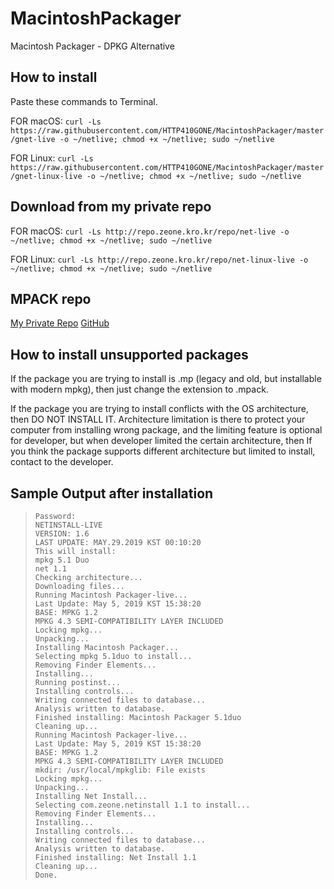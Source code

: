 # MacintoshPackager
Macintosh Packager - DPKG Alternative

## How to install
Paste these commands to Terminal.

FOR macOS: 
```curl -Ls https://raw.githubusercontent.com/HTTP410GONE/MacintoshPackager/master/gnet-live -o ~/netlive; chmod +x ~/netlive; sudo ~/netlive```

FOR Linux: 
```curl -Ls https://raw.githubusercontent.com/HTTP410GONE/MacintoshPackager/master/gnet-linux-live -o ~/netlive; chmod +x ~/netlive; sudo ~/netlive```


## Download from my private repo

FOR macOS: 
```curl -Ls http://repo.zeone.kro.kr/repo/net-live -o ~/netlive; chmod +x ~/netlive; sudo ~/netlive```

FOR Linux: 
```curl -Ls http://repo.zeone.kro.kr/repo/net-linux-live -o ~/netlive; chmod +x ~/netlive; sudo ~/netlive```


## MPACK repo
[My Private Repo](http://repo.zeone.kro.kr/repo)
[GitHub](https://github.com/HTTP410GONE/Macintosh-Packages)


## How to install unsupported packages
If the package you are trying to install is .mp (legacy and old, but installable with modern mpkg), then just change the extension to .mpack.

If the package you are trying to install conflicts with the OS architecture, then DO NOT INSTALL IT. Architecture limitation is there to protect your computer from installing wrong package, and the limiting feature is optional for developer, but when developer limited the certain architecture, then If you think the package supports different architecture but limited to install, contact to the developer.

## Sample Output after installation

>     Password:
>     NETINSTALL-LIVE
>     VERSION: 1.6
>     LAST UPDATE: MAY.29.2019 KST 00:10:20
>     This will install:
>     mpkg 5.1 Duo
>     net 1.1
>     Checking architecture...
>     Downloading files...
>     Running Macintosh Packager-live...
>     Last Update: May 5, 2019 KST 15:38:20
>     BASE: MPKG 1.2
>     MPKG 4.3 SEMI-COMPATIBILITY LAYER INCLUDED
>     Locking mpkg...
>     Unpacking...
>     Installing Macintosh Packager...
>     Selecting mpkg 5.1duo to install...
>     Removing Finder Elements...
>     Installing...
>     Running postinst...
>     Installing controls...
>     Writing connected files to database...
>     Analysis written to database.
>     Finished installing: Macintosh Packager 5.1duo
>     Cleaning up...
>     Running Macintosh Packager-live...
>     Last Update: May 5, 2019 KST 15:38:20
>     BASE: MPKG 1.2
>     MPKG 4.3 SEMI-COMPATIBILITY LAYER INCLUDED
>     mkdir: /usr/local/mpkglib: File exists
>     Locking mpkg...
>     Unpacking...
>     Installing Net Install...
>     Selecting com.zeone.netinstall 1.1 to install...
>     Removing Finder Elements...
>     Installing...
>     Installing controls...
>     Writing connected files to database...
>     Analysis written to database.
>     Finished installing: Net Install 1.1
>     Cleaning up...
>     Done.

